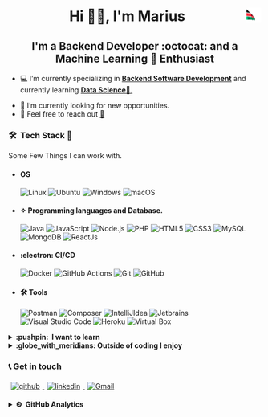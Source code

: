 # <div style="text-align: center">Hi 👋🏻, I'm **Marius** <img src="kenya.gif" height="30" width="30" align ="right"> </div>

## <center> I'm a **Backend Developer :octocat: and a Machine Learning :penguin: Enthusiast** </center>

- 💻 I’m currently specializing in <u> **Backend Software Development**</u> and currently learning <u>**Data Science**📱.</u>

<!-- - 📖 The cycle continues:

  - :poultry_leg: Eat&nbsp; :desktop_computer: Code &nbsp; :sleeping_bed: Sleep &nbsp; ♻️ Repeat. -->

- 🔭 I’m currently looking for new opportunities.
- 💬 Feel free to reach out <a href="mailto:mulamamarius@gmail.com?subject=From Your Github Buddy">:email:</a>

### 🛠 &nbsp;Tech Stack :brain:

Some Few Things I can work with.


- #### OS

  ![Linux](https://img.shields.io/badge/Linux-FCC624?style=plastic&logo=linux&logoColor=black&style=plastic)&nbsp;![Ubuntu](https://img.shields.io/badge/Ubuntu-E95420?style=plastic&logo=ubuntu&logoColor=white&style=plastic)&nbsp;![Windows](https://img.shields.io/badge/Windows-0078D6?style=flast&logo=windows&logoColor=white&style=plastic)&nbsp;![macOS](https://img.shields.io/badge/Mac%20OS-000000?style=plastic&logo=macos&logoColor=F0F0F0&style=plastic)

- #### ✧ Programming languages and Database.

  ![Java](https://img.shields.io/badge/-Java-blue?logo=OpenJDK&logoColor=white)&nbsp;![JavaScript](https://img.shields.io/badge/JavaScript-%23323330.svg?style=plastic&logo=javascript&logoColor=%23F7DF1E)&nbsp;![Node.js](https://img.shields.io/badge/-Node.Js-apple?logo=node.js)&nbsp;![PHP](https://img.shields.io/badge/PHP-05122A.svg?style=plastic&logo=php&logoColor=blue)&nbsp;![HTML5](https://img.shields.io/badge/html5-%23E34F26.svg?style=plastic&logo=html5&logoColor=white)&nbsp;![CSS3](https://img.shields.io/badge/CSS_3-%231572B6.svg?plastic&logo=css3&logoColor=white)&nbsp;![MySQL](https://img.shields.io/badge/mysql-%2300f.svg?style=plastic&logo=mysql&logoColor=white)&nbsp;![MongoDB](https://img.shields.io/badge/-MongoDB-apple?logo=mongodb)&nbsp;![ReactJs](https://img.shields.io/badge/-ReactJs-61DAFB?logo=react&logoColor=white&style=plastic)

- #### :electron: CI/CD

  ![Docker](https://img.shields.io/badge/docker-%230db7ed.svg?style=plastic&logo=docker&logoColor=white)&nbsp;![GitHub Actions](https://img.shields.io/badge/github%20actions-%232671E5.svg?style=plastic&logo=githubactions&logoColor=white)&nbsp;![Git](https://img.shields.io/badge/GIT-%23F05033.svg?style=plastic&logo=git&logoColor=white)&nbsp;![GitHub](https://img.shields.io/badge/-GitHub-05122A?style=plastic&logo=github)&nbsp;
- #### 🛠 Tools
  ![Postman](https://img.shields.io/badge/-Postman-black?logo=postman&style=plastic)&nbsp;![Composer](https://img.shields.io/badge/-Composer-chocolate?logo=composer&style=plastic)&nbsp;![IntelliJIdea](https://img.shields.io/badge/-IntelliJ%20IDEA-black?logo=IntelliJ%20IDEA&style=plastic)&nbsp;![Jetbrains](https://img.shields.io/badge/-Jetbrains-05122A?style=plastic&logo=Intellij-idea&logoColor=orange)&nbsp;![Visual Studio Code](https://img.shields.io/badge/Visual%20Studio%20Code-0078d7.svg?style=plastic&logo=visual-studio-code&logoColor=white)&nbsp;![Heroku](https://img.shields.io/badge/heroku-%23430098.svg?style=plastic&logo=heroku&logoColor=white)&nbsp;![Virtual Box](https://img.shields.io/badge/-VirtualBox-black?logo=virtualbox&style=plastic)

<details>    
<summary><b> :pushpin: &nbsp;I want to learn </b></summary>

- [ ] NLP
- [ ]  Foundational Models 
- [ ] Data Visualization
- [x] Spring Boot

</details>    
<details>    
<summary><b>:globe_with_meridians: Outside of coding I enjoy</b></summary>

- ![Spotify](https://img.shields.io/badge/Spotify-1ED760?style=plastic&logo=spotify&logoColor=white)

</details>
 


### 📞 Get in touch

<p>    
<a href="https://github.com/Marius-Mulama"><img alt="github" width="7%" style="padding:5px" src="https://img.icons8.com/clouds/100/000000/github.png"/>    
</a>    
<a href="https://www.linkedin.com/in/marius-mulama"><img alt="linkedin" width="7%" style="padding:5px" src="https://img.icons8.com/clouds/100/000000/linkedin.png"/>    
</a>       
<a href="mailto:mulamamarius@gmail.com?subject=From Your Github Buddy"><img alt="Gmail" width="7%" style="padding:5px" src="https://img.icons8.com/clouds/100/000000/gmail.png"/>    
</a>

</p>

<details> 
<summary><b> ⚙️ &nbsp;GitHub Analytics</b></summary>    
<br>
<!--START_SECTION:waka-->

[![Marius' github activity graph](https://github-readme-activity-graph.vercel.app/graph?username=Marius-Mulama&bg_color=ffffff&color=121212&line=1dd384&point=050505&area=true&hide_border=true)](https://github.com/ashutosh00710/github-readme-activity-graph)

<!--END_SECTION:waka-->

</details>


